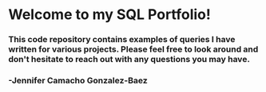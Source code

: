 # Welcome to my SQL Portfolio!


### This code repository contains examples of queries I have written for various projects. Please feel free to look around and don't hesitate to reach out with any questions you may have.


### -Jennifer Camacho Gonzalez-Baez
